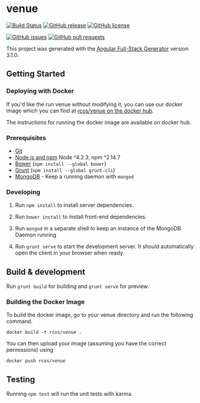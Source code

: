 # venue
[![Build Status](https://travis-ci.org/rcos/venue.svg?branch=dev)](https://travis-ci.org/rcos/venue)
[![GitHub release](https://img.shields.io/github/release/qubyte/rubidium.svg?maxAge=2592000)]() 
[![GitHub license](https://img.shields.io/badge/license-MIT-blue.svg)](https://raw.githubusercontent.com/rcos/venue/dev/LICENSE.md)

[![GitHub issues](https://img.shields.io/github/issues/rcos/venue.svg?maxAge=2592000)]() 
[![GitHub pull requests](https://img.shields.io/github/issues-pr/rcos/venue.svg)]() 

This project was generated with the [Angular Full-Stack Generator](https://github.com/DaftMonk/generator-angular-fullstack) version 3.1.0.

## Getting Started

### Deploying with Docker

If you'd like the run venue without modifying it, you can use our docker image
which you can find at [rcos/venue on the docker hub](https://hub.docker.com/r/rcos/venue/).

The instructions for running the docker image are available on docker hub.

### Prerequisites

- [Git](https://git-scm.com/)
- [Node.js and npm](http://nodejs.org) Node ^4.2.3, npm ^2.14.7
- [Bower](http://bower.io) (`npm install --global bower`)
- [Grunt](http://gruntjs.com/) (`npm install --global grunt-cli`)
- [MongoDB](https://www.mongodb.org/) - Keep a running daemon with `mongod`

### Developing

1. Run `npm install` to install server dependencies.

2. Run `bower install` to install front-end dependencies.

3. Run `mongod` in a separate shell to keep an instance of the MongoDB Daemon running

4. Run `grunt serve` to start the development server. It should automatically open the client in your browser when ready.

## Build & development

Run `grunt build` for building and `grunt serve` for preview.

### Building the Docker Image

To build the docker image, go to your venue directory and run the following
command.

`docker build -t rcos/venue .`

You can then upload your image (assuming you have the correct permissions) using

`docker push rcos/venue`

## Testing

Running `npm test` will run the unit tests with karma.

